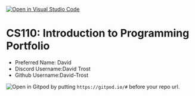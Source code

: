 [![Open in Visual Studio Code](https://classroom.github.com/assets/open-in-vscode-c66648af7eb3fe8bc4f294546bfd86ef473780cde1dea487d3c4ff354943c9ae.svg)](https://classroom.github.com/online_ide?assignment_repo_id=9787683&assignment_repo_type=AssignmentRepo)
# CS110: Introduction to Programming Portfolio

- Preferred Name: David
- Discord Username:David Trost
- Github Username:David-Trost

![Open in Gitpod](https://gitpod.io/button/open-in-gitpod.svg) by putting `https://gitpod.io/#` before your repo url.
